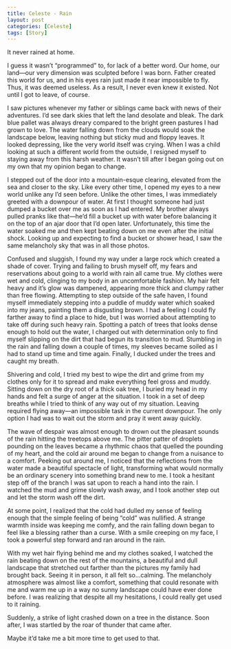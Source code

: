 ```yaml
---
title: Celeste - Rain
layout: post
categories: [Celeste]
tags: [Story]
---
```


It never rained at home.

I guess it wasn’t “programmed” to, for lack of a better word. Our home, our land—our very dimension was sculpted before I was born. Father created this world for us, and in his eyes rain just made it near impossible to fly. Thus, it was deemed useless. As a result, I never even knew it existed. Not until I got to leave, of course.

I saw pictures whenever my father or siblings came back with news of their adventures. I’d see dark skies that left the land desolate and bleak. The dark blue pallet was always dreary compared to the bright green pastures I had grown to love. The water falling down from the clouds would soak the landscape below, leaving nothing but sticky mud and floppy leaves. It looked depressing, like the very world itself was crying. When I was a child looking at such a different world from the outside, I resigned myself to staying away from this harsh weather. It wasn’t till after I began going out on my own that my opinion began to change.

I stepped out of the door into a mountain-esque clearing, elevated from the sea and closer to the sky. Like every other time, I opened my eyes to a new world unlike any I’d seen before. Unlike the other times, I was immediately greeted with a downpour of water. At first I thought someone had just dumped a bucket over me as soon as I had entered. My brother always pulled pranks like that—he’d fill a bucket up with water before balancing it on the top of an ajar door that I’d open later. Unfortunately, this time the water soaked me and then kept beating down on me even after the initial shock. Looking up and expecting to find a bucket or shower head, I saw the same melancholy sky that was in all those photos.

Confused and sluggish, I found my way under a large rock which created a shade of cover. Trying and failing to brush myself off, my fears and reservations about going to a world with rain all came true. My clothes were wet and cold, clinging to my body in an uncomfortable fashion. My hair felt heavy and it’s glow was dampened, appearing more thick and clumpy rather than free flowing. Attempting to step outside of the safe haven, I found myself immediately stepping into a puddle of muddy water which soaked into my jeans, painting them a disgusting brown. I had a feeling I could fly farther away to find a place to hide, but I was worried about attempting to take off during such heavy rain. Spotting a patch of trees that looks dense enough to hold out the water, I charged out with determination only to find myself slipping on the dirt that had begun its transition to mud. Stumbling in the rain and falling down a couple of times, my sleeves became soiled as I had to stand up time and time again. Finally, I ducked under the trees and caught my breath.

Shivering and cold, I tried my best to wipe the dirt and grime from my clothes only for it to spread and make everything feel gross and muddy. Sitting down on the dry root of a thick oak tree, I buried my head in my hands and felt a surge of anger at the situation. I took in a set of deep breaths while I tried to think of any way out of my situation. Leaving required flying away—an impossible task in the current downpour. The only option I had was to wait out the storm and pray it went away quickly. 

The wave of despair was almost enough to drown out the pleasant sounds of the rain hitting the treetops above me. The pitter patter of droplets pounding on the leaves became a rhythmic chaos that quelled the pounding of my heart, and the cold air around me began to change from a nuisance to a comfort. Peeking out around me, I noticed that the reflections from the water made a beautiful spectacle of light, transforming what would normally be an ordinary scenery into something brand new to me. I took a hesitant step off of the branch I was sat upon to reach a hand into the rain. I watched the mud and grime slowly wash away, and I took another step out and let the storm wash off the dirt.

At some point, I realized that the cold had dulled my sense of feeling enough that the simple feeling of being “cold” was nullified. A strange warmth inside was keeping me comfy, and the rain falling down began to feel like a blessing rather than a curse. With a smile creeping on my face, I took a powerful step forward and ran around in the rain. 

With my wet hair flying behind me and my clothes soaked, I watched the rain beating down on the rest of the mountains, a beautiful and dull landscape that stretched out farther than the pictures my family had brought back. Seeing it in person, it all felt so…calming. The melancholy atmosphere was almost like a comfort, something that could resonate with me and warm me up in a way no sunny landscape could have ever done before. I was realizing that despite all my hesitations, I could really get used to it raining.

Suddenly, a strike of light crashed down on a tree in the distance. Soon after, I was startled by the roar of thunder that came after.

Maybe it’d take me a bit more time to get used to that.
